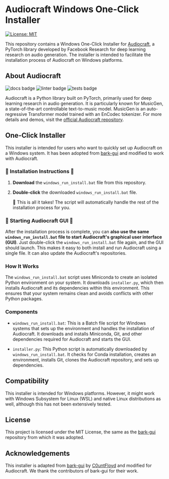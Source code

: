 # Audiocraft Windows One-Click Installer

[![License: MIT](https://img.shields.io/badge/License-MIT-yellow.svg)](https://opensource.org/licenses/MIT)

This repository contains a Windows One-Click Installer for [Audiocraft](https://github.com/facebookresearch/audiocraft), a PyTorch library developed by Facebook Research for deep learning research on audio generation. The installer is intended to facilitate the installation process of Audiocraft on Windows platforms.

## About Audiocraft

![docs badge](https://github.com/facebookresearch/audiocraft/workflows/audiocraft_docs/badge.svg)
![linter badge](https://github.com/facebookresearch/audiocraft/workflows/audiocraft_linter/badge.svg)
![tests badge](https://github.com/facebookresearch/audiocraft/workflows/audiocraft_tests/badge.svg)

Audiocraft is a Python library built on PyTorch, primarily used for deep learning research in audio generation. It is particularly known for MusicGen, a state-of-the-art controllable text-to-music model. MusicGen is an auto-regressive Transformer model trained with an EnCodec tokenizer. For more details and demos, visit the [official Audiocraft repository](https://github.com/facebookresearch/audiocraft).

## One-Click Installer

This installer is intended for users who want to quickly set up Audiocraft on a Windows system. It has been adopted from [bark-gui](https://github.com/C0untFloyd/bark-gui) and modified to work with Audiocraft.

### 🚀 Installation Instructions 🚀

1. **Download** the `windows_run_install.bat` file from this repository.
2. **Double-click** the downloaded `windows_run_install.bat` file.

    🎉 This is all it takes! The script will automatically handle the rest of the installation process for you.

### 🚀 Starting Audiocraft GUI 🚀

After the installation process is complete, you can **also use the same `windows_run_install.bat` file to start Audiocraft's graphical user interface (GUI)**. Just double-click the `windows_run_install.bat` file again, and the GUI should launch. This makes it easy to both install and run Audiocraft using a single file. It can also update the Audiocraft's repositories.

### How It Works

The `windows_run_install.bat` script uses Miniconda to create an isolated Python environment on your system. It downloads `installer.py`, which then installs Audiocraft and its dependencies within this environment. This ensures that your system remains clean and avoids conflicts with other Python packages.

### Components

- `windows_run_install.bat`: This is a Batch file script for Windows systems that sets up the environment and handles the installation of Audiocraft. It downloads and installs Miniconda, Git, and other dependencies required for Audiocraft and starts the GUI.

- `installer.py`: This Python script is automatically downloaded by `windows_run_install.bat`. It checks for Conda installation, creates an environment, installs Git, clones the Audiocraft repository, and sets up dependencies.


## Compatibility

This installer is intended for Windows platforms. However, it might work with Windows Subsystem for Linux (WSL) and native Linux distributions as well, although this has not been extensively tested.

## License

This project is licensed under the MIT License, the same as the [bark-gui](https://github.com/C0untFloyd/bark-gui) repository from which it was adopted.

## Acknowledgements

This installer is adapted from [bark-gui](https://github.com/C0untFloyd/bark-gui) by [C0untFloyd](https://github.com/C0untFloyd) and modified for Audiocraft. We thank the contributors of bark-gui for their work.
